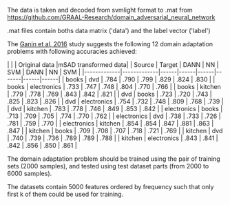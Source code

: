 The data is taken and decoded from svmlight format to .mat from
https://github.com/GRAAL-Research/domain_adversarial_neural_network

.mat files contain boths data matrix ('data') and the label vector ('label')

The [Ganin et al, 2016](https://jmlr.org/papers/volume17/15-239/15-239.pdf) study suggests the following 12 domain adaptation problems
with following accuracies achieved:

|             |             |     Original data  |mSAD transformed data|
| Source      | Target      | DANN | NN   | SVM  |  DANN | NN   | SVM  |
|-------------|-------------|------|------|------|-------|------|------|
| books       | dvd         | .784 | .790 | .799 |  .829 | .824 | .830 |
| books       | electronics | .733 | .747 | .748 |  .804 | .770 | .766 |
| books       | kitchen     | .779 | .778 | .769 |  .843 | .842 | .821 |
| dvd         | books       | .723 | .720 | .743 |  .825 | .823 | .826 |
| dvd         | electronics | .754 | .732 | .748 |  .809 | .768 | .739 |
| dvd         | kitchen     | .783 | .778 | .746 |  .849 | .853 | .842 |
| electronics | books       | .713 | .709 | .705 |  .774 | .770 | .762 |
| electronics | dvd         | .738 | .733 | .726 |  .781 | .759 | .770 |
| electronics | kitchen     | .854 | .854 | .847 |  .881 | .863 | .847 |
| kitchen     | books       | .709 | .708 | .707 |  .718 | .721 | .769 |
| kitchen     | dvd         | .740 | .739 | .736 |  .789 | .789 | .788 |
| kitchen     | electronics | .843 | .841 | .842 |  .856 | .850 | .861 |

The domain adaptation problem should be trained using the pair of training sets (2000 samples), and tested using test dataset parts (from 2000 to 6000 samples).

The datasets contain 5000 features ordered by frequency such that only first k of them could be used for training.